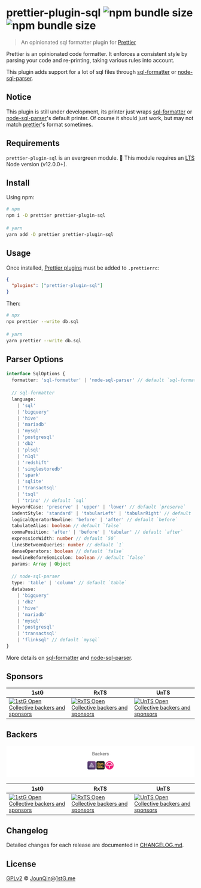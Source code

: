 # prettier-plugin-sql ![npm bundle size](https://img.shields.io/bundlephobia/min/prettier-plugin-sql) ![npm bundle size](https://img.shields.io/bundlephobia/minzip/prettier-plugin-sql)

> An opinionated sql formatter plugin for [Prettier][]

Prettier is an opinionated code formatter. It enforces a consistent style by parsing your code and re-printing, taking various rules into account.

This plugin adds support for a lot of sql files through [sql-formatter][] or [node-sql-parser][].

## Notice

This plugin is still under development, its printer just wraps [sql-formatter][] or [node-sql-parser][]'s default printer.
Of course it should just work, but may not match [prettier][]'s format sometimes.

## Requirements

`prettier-plugin-sql` is an evergreen module. 🌲 This module requires an [LTS](https://github.com/nodejs/Release) Node version (v12.0.0+).

## Install

Using npm:

```sh
# npm
npm i -D prettier prettier-plugin-sql

# yarn
yarn add -D prettier prettier-plugin-sql
```

## Usage

Once installed, [Prettier plugins](https://prettier.io/docs/en/plugins.html) must be added to `.prettierrc`:

```json
{
  "plugins": ["prettier-plugin-sql"]
}
```

Then:

```sh
# npx
npx prettier --write db.sql

# yarn
yarn prettier --write db.sql
```

## Parser Options

```ts
interface SqlOptions {
  formatter: 'sql-formatter' | 'node-sql-parser' // default `sql-formatter`

  // sql-formatter
  language:
    | 'sql'
    | 'bigquery'
    | 'hive'
    | 'mariadb'
    | 'mysql'
    | 'postgresql'
    | 'db2'
    | 'plsql'
    | 'n1ql'
    | 'redshift'
    | 'singlestoredb'
    | 'spark'
    | 'sqlite'
    | 'transactsql'
    | 'tsql'
    | 'trino' // default `sql`
  keywordCase: 'preserve' | 'upper' | 'lower' // default `preserve`
  indentStyle: 'standard' | 'tabularLeft' | 'tabularRight' // default `standard`
  logicalOperatorNewline: 'before' | 'after' // default `before`
  tabulateAlias: boolean // default `false`
  commaPosition: 'after' | 'before' | 'tabular' // default `after`
  expressionWidth: number // default `50`
  linesBetweenQueries: number // default `1`
  denseOperators: boolean // default `false`
  newlineBeforeSemicolon: boolean // default `false`
  params: Array | Object

  // node-sql-parser
  type: 'table' | 'column' // default `table`
  database:
    | 'bigquery'
    | 'db2'
    | 'hive'
    | 'mariadb'
    | 'mysql'
    | 'postgresql'
    | 'transactsql'
    | 'flinksql' // default `mysql`
}
```

More details on [sql-formatter][] and [node-sql-parser][].

## Sponsors

| 1stG                                                                                                                               | RxTS                                                                                                                               | UnTS                                                                                                                               |
| ---------------------------------------------------------------------------------------------------------------------------------- | ---------------------------------------------------------------------------------------------------------------------------------- | ---------------------------------------------------------------------------------------------------------------------------------- |
| [![1stG Open Collective backers and sponsors](https://opencollective.com/1stG/organizations.svg)](https://opencollective.com/1stG) | [![RxTS Open Collective backers and sponsors](https://opencollective.com/rxts/organizations.svg)](https://opencollective.com/rxts) | [![UnTS Open Collective backers and sponsors](https://opencollective.com/unts/organizations.svg)](https://opencollective.com/unts) |

## Backers

[![Backers](https://raw.githubusercontent.com/1stG/static/master/sponsors.svg)](https://github.com/sponsors/JounQin)

| 1stG                                                                                                                             | RxTS                                                                                                                             | UnTS                                                                                                                             |
| -------------------------------------------------------------------------------------------------------------------------------- | -------------------------------------------------------------------------------------------------------------------------------- | -------------------------------------------------------------------------------------------------------------------------------- |
| [![1stG Open Collective backers and sponsors](https://opencollective.com/1stG/individuals.svg)](https://opencollective.com/1stG) | [![RxTS Open Collective backers and sponsors](https://opencollective.com/rxts/individuals.svg)](https://opencollective.com/rxts) | [![UnTS Open Collective backers and sponsors](https://opencollective.com/unts/individuals.svg)](https://opencollective.com/unts) |

## Changelog

Detailed changes for each release are documented in [CHANGELOG.md](./CHANGELOG.md).

## License

[GPLv2][] © [JounQin][]@[1stG.me][]

[1stg.me]: https://www.1stg.me
[jounqin]: https://GitHub.com/JounQin
[gplv2]: https://opensource.org/license/gpl-2-0
[node-sql-parser]: https://github.com/taozhi8833998/node-sql-parser
[prettier]: https://prettier.io
[sql-formatter]: https://github.com/zeroturnaround/sql-formatter
